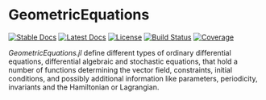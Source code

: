 # GeometricEquations

[![Stable Docs](https://img.shields.io/badge/docs-stable-blue.svg)](https://JuliaGNI.github.io/GeometricEquations.jl/stable)
[![Latest Docs](https://img.shields.io/badge/docs-latest-blue.svg)](https://JuliaGNI.github.io/GeometricEquations.jl/dev)
[![License](https://img.shields.io/badge/license-MIT-blue.svg)](LICENSE)
[![Build Status](https://github.com/JuliaGNI/GeometricEquations.jl/workflows/CI/badge.svg)](https://github.com/JuliaGNI/GeometricEquations.jl/actions?query=workflow:CI)
[![Coverage](https://codecov.io/gh/JuliaGNI/GeometricEquations.jl/branch/master/graph/badge.svg)](https://codecov.io/gh/JuliaGNI/GeometricEquations.jl)

*GeometricEquations.jl* define different types of ordinary differential equations, differential algebraic and stochastic equations, that hold a number of functions determining the vector field, constraints, initial conditions, and possibly additional information like parameters, periodicity, invariants and the Hamiltonian or Lagrangian.
